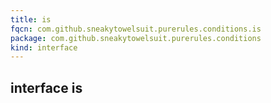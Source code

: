 ```yaml
---
title: is
fqcn: com.github.sneakytowelsuit.purerules.conditions.is
package: com.github.sneakytowelsuit.purerules.conditions
kind: interface
---
```


## interface is

